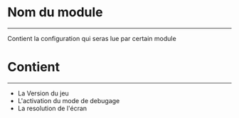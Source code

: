 # Nom du module
------
Contient la configuration qui seras lue par certain module

# Contient
------
* La Version du jeu
* L'activation du mode de debugage
* La resolution de l'écran
